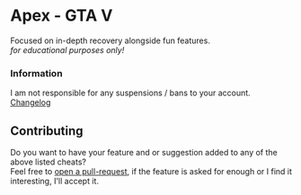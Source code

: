 # Apex - GTA V
Focused on in-depth recovery alongside fun features. \
*for educational purposes only!*

### Information
I am not responsible for any suspensions / bans to your account. \
[Changelog](https://github.com/Unknxwn007/Apex/blob/main/grandtheftautov/changelog.md)

## Contributing
Do you want to have your feature and or suggestion added to any of the above listed cheats? \
Feel free to [open a pull-request](https://github.com/Unknxwn007/Apex/pulls), if the feature is asked for enough or I find it interesting, I'll accept it. 
